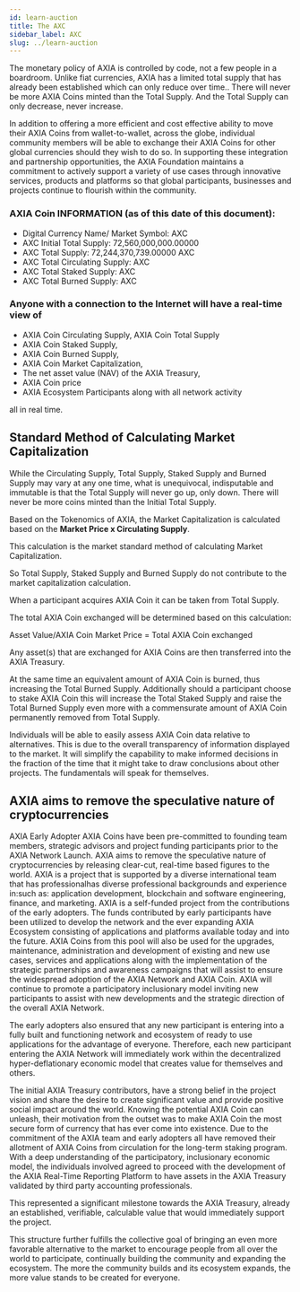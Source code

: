 ```yaml
---
id: learn-auction
title: The AXC
sidebar_label: AXC
slug: ../learn-auction
---
```


The monetary policy of AXIA is controlled by code, not a few people in a boardroom. Unlike fiat currencies, AXIA has a limited total supply that has already been established which can only reduce over time.. There will never be more AXIA Coins minted than the Total Supply. And the Total Supply can only decrease, never increase. 


In addition to offering a more efficient and cost effective ability to move their AXIA Coins from wallet-to-wallet, across the globe, individual community members will be able to exchange their AXIA Coins for other global currencies should they wish to do so. In supporting these integration and partnership opportunities, the AXIA Foundation maintains a commitment to actively support a variety of use cases through innovative services, products and platforms so that global participants, businesses and projects continue to flourish within the community. 

### AXIA Coin INFORMATION (as of this date of this document):
* Digital Currency Name/ Market Symbol: AXC
* AXC Initial Total Supply: 72,560,000,000.00000
* AXC Total Supply: 72,244,370,739.00000 AXC
* AXC Total Circulating Supply:  AXC
* AXC Total Staked Supply: AXC
* AXC Total Burned Supply: AXC



### Anyone with a connection to the Internet will have a real-time view of 
* AXIA Coin Circulating Supply, AXIA Coin Total Supply
* AXIA Coin Staked Supply, 
* AXIA Coin Burned  Supply, 
* AXIA Coin Market Capitalization, 
* The net asset value (NAV) of the AXIA Treasury, 
* AXIA Coin price
* AXIA Ecosystem Participants along with all network activity 

all in real time. 

## Standard Method of Calculating Market Capitalization
While the Circulating Supply, Total Supply, Staked Supply and Burned Supply may vary at any one time, what is unequivocal, indisputable and immutable is that the Total Supply will never go up, only down. There will never be more coins minted than the Initial Total Supply.

Based on the Tokenomics of AXIA, the Market Capitalization is calculated based on the **Market Price x Circulating Supply**.

This calculation is the market standard method of calculating Market Capitalization.

So Total Supply, Staked Supply and Burned Supply do not contribute to the market capitalization calculation.

When a participant acquires AXIA Coin it can be taken from Total Supply. 

The total AXIA Coin exchanged will be determined based on this calculation:

Asset Value/AXIA Coin Market Price = Total AXIA Coin exchanged 

Any asset(s) that are exchanged for AXIA Coins are then transferred into the AXIA Treasury.

At the same time an equivalent amount of AXIA Coin is burned, thus increasing the Total Burned Supply.  Additionally should a participant choose to stake AXIA Coin this will increase the Total Staked Supply and raise the Total Burned Supply even more with a commensurate amount of AXIA Coin permanently removed from Total Supply. 

Individuals will be able to easily assess AXIA Coin data relative to alternatives. This is due to the overall transparency of information displayed to the market. It will simplify the capability to make informed decisions in the fraction of the time that it might take to draw conclusions about other projects. The fundamentals will speak for themselves.
## AXIA aims to remove the speculative nature of cryptocurrencies

AXIA Early Adopter AXIA Coins have been pre-committed to founding team members, strategic advisors and project funding participants prior to the AXIA Network Launch. AXIA aims to remove the speculative nature of cryptocurrencies by releasing clear-cut, real-time based figures to the world. AXIA is a project that is supported by a diverse international team that has professionalhas diverse professional backgrounds and experience in:such as: application development, blockchain and software engineering, finance, and marketing. AXIA is a self-funded project from the contributions of the early adopters. The funds contributed by early participants have been utilized to develop the network and the ever expanding AXIA Ecosystem consisting of applications and platforms available today and into the future. AXIA Coins from this pool will also be used for the upgrades, maintenance, administration and development of existing and new use cases, services and applications along with the implementation of the strategic partnerships and awareness campaigns that will assist to ensure the widespread adoption of the AXIA Network and AXIA Coin. AXIA will continue to promote a participatory inclusionary model inviting new participants to assist with new developments and the strategic direction of the overall AXIA Network.

The early adopters also ensured that any new participant is entering into a fully built and functioning network and ecosystem of ready to use applications for the advantage of everyone. Therefore, each new participant entering the AXIA Network will immediately work within the decentralized hyper-deflationary economic model that creates value for themselves and others.

The initial AXIA Treasury contributors, have a strong belief in the project vision and share the desire to create significant value and provide positive social impact around the world. Knowing the potential AXIA Coin can unleash, their motivation from the outset was to make AXIA Coin the most secure form of currency that has ever come into existence. Due to the commitment of the AXIA team and early adopters all have removed their allotment of AXIA Coins from circulation for the long-term staking program.
With a deep understanding of the participatory, inclusionary economic model, the individuals involved agreed to proceed with the development of the AXIA Real-Time Reporting Platform to have assets in the AXIA Treasury validated by third party accounting professionals. 
 
This represented a significant milestone towards the AXIA Treasury, already an established, verifiable, calculable value that would immediately support the project. 

This structure further fulfills the collective goal of bringing an even more favorable alternative to the market to encourage people from all over the world to participate, continually building the community and expanding the ecosystem. The more the community builds and its ecosystem expands, the more value stands to be created for everyone. 
